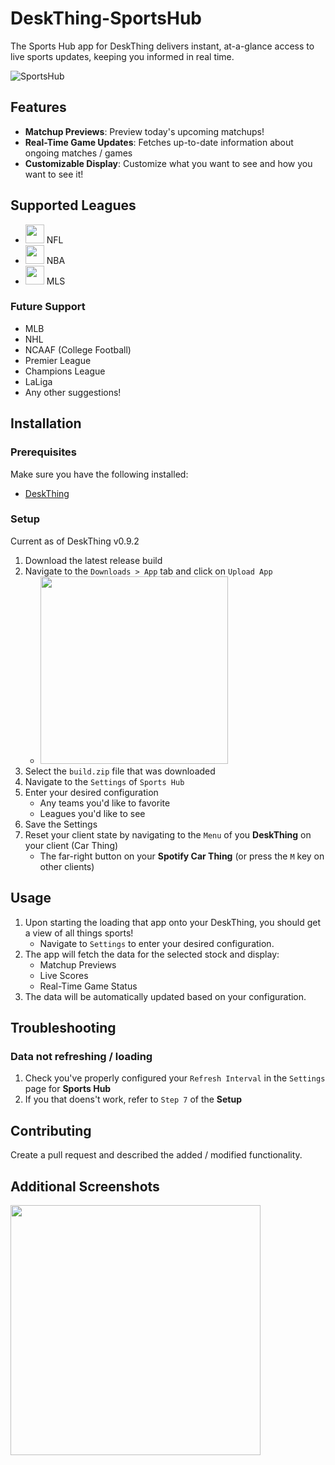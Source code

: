 # DeskThing-SportsHub

The Sports Hub app for DeskThing delivers instant, at-a-glance access to live sports updates, keeping you informed in real time.

![SportsHub](https://github.com/user-attachments/assets/dc20ef98-05e3-4b3b-b6bd-45f079fd9d16)

## Features

- **Matchup Previews**: Preview today's upcoming matchups!
- **Real-Time Game Updates**: Fetches up-to-date information about ongoing matches / games
- **Customizable Display**: Customize what you want to see and how you want to see it!

## Supported Leagues

- <img src="https://github.com/user-attachments/assets/d1a3b2a7-1192-4b9e-8fb6-afdb9a0c7223" height="30" /> NFL
- <img src="https://github.com/user-attachments/assets/82fccb6d-1864-4f0d-bbf9-6bed407fe8c5" height="30" /> NBA
- <img src="https://github.com/user-attachments/assets/ecc7785f-9a30-4a17-a1d4-05caeb361519" height="30" /> MLS

### Future Support

- MLB
- NHL
- NCAAF (College Football)
- Premier League
- Champions League
- LaLiga
- Any other suggestions!

## Installation

### Prerequisites

Make sure you have the following installed:

- [DeskThing](https://deskthing.app/)

### Setup

Current as of DeskThing v0.9.2

1. Download the latest release build
2. Navigate to the `Downloads > App` tab and click on `Upload App`
   - <img src="https://github.com/user-attachments/assets/7da9db21-64c5-4c55-898a-de97b9e6f1c1" height="300" />
3. Select the `build.zip` file that was downloaded
4. Navigate to the `Settings` of `Sports Hub`
5. Enter your desired configuration
   - Any teams you'd like to favorite
   - Leagues you'd like to see
6. Save the Settings
7. Reset your client state by navigating to the `Menu` of you **DeskThing** on your client (Car Thing)
   - The far-right button on your **Spotify Car Thing** (or press the `M` key on other clients)

## Usage

1. Upon starting the loading that app onto your DeskThing, you should get a view of all things sports!
   - Navigate to `Settings` to enter your desired configuration.
2. The app will fetch the data for the selected stock and display:
   - Matchup Previews
   - Live Scores
   - Real-Time Game Status
3. The data will be automatically updated based on your configuration.

## Troubleshooting

### Data not refreshing / loading

1. Check you've properly configured your `Refresh Interval` in the `Settings` page for **Sports Hub**
2. If you that doens't work, refer to `Step 7` of the **Setup**

## Contributing

Create a pull request and described the added / modified functionality.

## Additional Screenshots

<img src="https://github.com/user-attachments/assets/3616ad01-20b0-4aec-8f84-62d972ce6f0f" height="400" />
